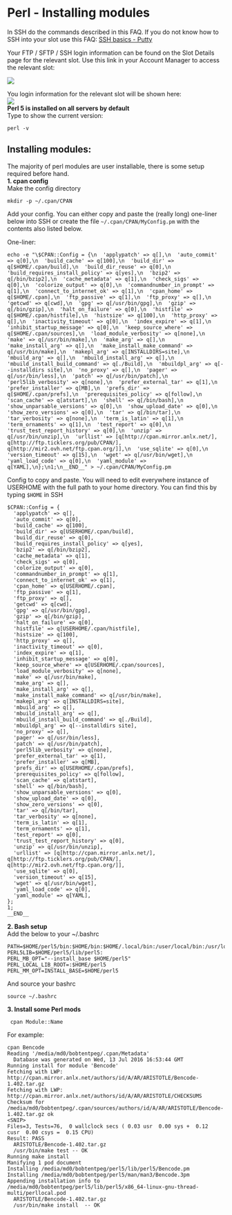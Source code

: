 Perl - Installing modules
=========================

In SSH do the commands described in this FAQ. If you do not know how to SSH into your slot use this FAQ: [SSH basics - Putty](https://www.feralhosting.com/faq/view?question=12)  
  
Your FTP / SFTP / SSH login information can be found on the Slot Details page for the relevant slot. Use this link in your Account Manager to access the relevant slot:  
  
![](https://raw.github.com/feralhosting/feralfilehosting/master/Feral%20Wiki/0%20Generic/slot_detail_link.png)  
  
You login information for the relevant slot will be shown here:  
![](https://raw.github.com/feralhosting/feralfilehosting/master/Feral%20Wiki/0%20Generic/slot_detail_ssh.png)  
**Perl 5 is installed on all servers by default**  
Type to show the current version:  

    perl -v

  

Installing modules:
-------------------

  
The majority of perl modules are user installable, there is some setup required before hand.  
**1. cpan config**  
Make the config directory  

    mkdir -p ~/.cpan/CPAN

  
Add your config. You can either copy and paste the (really long) one-liner below into SSH or create the file `~/.cpan/CPAN/MyConfig.pm` with the contents also listed below.  
  
One-liner:  

    echo -e "\$CPAN::Config = {\n  'applypatch' => q[],\n  'auto_commit' => q[0],\n  'build_cache' => q[100],\n  'build_dir' => q[$HOME/.cpan/build],\n  'build_dir_reuse' => q[0],\n  'build_requires_install_policy' => q[yes],\n  'bzip2' => q[/bin/bzip2],\n  'cache_metadata' => q[1],\n  'check_sigs' => q[0],\n  'colorize_output' => q[0],\n  'commandnumber_in_prompt' => q[1],\n  'connect_to_internet_ok' => q[1],\n  'cpan_home' => q[$HOME/.cpan],\n  'ftp_passive' => q[1],\n  'ftp_proxy' => q[],\n  'getcwd' => q[cwd],\n  'gpg' => q[/usr/bin/gpg],\n  'gzip' => q[/bin/gzip],\n  'halt_on_failure' => q[0],\n  'histfile' => q[$HOME/.cpan/histfile],\n  'histsize' => q[100],\n  'http_proxy' => q[],\n  'inactivity_timeout' => q[0],\n  'index_expire' => q[1],\n  'inhibit_startup_message' => q[0],\n  'keep_source_where' => q[$HOME/.cpan/sources],\n  'load_module_verbosity' => q[none],\n  'make' => q[/usr/bin/make],\n  'make_arg' => q[],\n  'make_install_arg' => q[],\n  'make_install_make_command' => q[/usr/bin/make],\n  'makepl_arg' => q[INSTALLDIRS=site],\n  'mbuild_arg' => q[],\n  'mbuild_install_arg' => q[],\n  'mbuild_install_build_command' => q[./Build],\n  'mbuildpl_arg' => q[--installdirs site],\n  'no_proxy' => q[],\n  'pager' => q[/usr/bin/less],\n  'patch' => q[/usr/bin/patch],\n  'perl5lib_verbosity' => q[none],\n  'prefer_external_tar' => q[1],\n  'prefer_installer' => q[MB],\n  'prefs_dir' => q[$HOME/.cpan/prefs],\n  'prerequisites_policy' => q[follow],\n  'scan_cache' => q[atstart],\n  'shell' => q[/bin/bash],\n  'show_unparsable_versions' => q[0],\n  'show_upload_date' => q[0],\n  'show_zero_versions' => q[0],\n  'tar' => q[/bin/tar],\n  'tar_verbosity' => q[none],\n  'term_is_latin' => q[1],\n  'term_ornaments' => q[1],\n  'test_report' => q[0],\n  'trust_test_report_history' => q[0],\n  'unzip' => q[/usr/bin/unzip],\n  'urllist' => [q[http://cpan.mirror.anlx.net/], q[http://ftp.ticklers.org/pub/CPAN/], q[http://mir2.ovh.net/ftp.cpan.org/]],\n  'use_sqlite' => q[0],\n  'version_timeout' => q[15],\n  'wget' => q[/usr/bin/wget],\n  'yaml_load_code' => q[0],\n  'yaml_module' => q[YAML],\n};\n1;\n__END__" > ~/.cpan/CPAN/MyConfig.pm

  
Config to copy and paste. You will need to edit everywhere instance of USERHOME with the full path to your home directory. You can find this by typing `$HOME` in SSH  

    $CPAN::Config = {
      'applypatch' => q[],
      'auto_commit' => q[0],
      'build_cache' => q[100],
      'build_dir' => q[USERHOME/.cpan/build],
      'build_dir_reuse' => q[0],
      'build_requires_install_policy' => q[yes],
      'bzip2' => q[/bin/bzip2],
      'cache_metadata' => q[1],
      'check_sigs' => q[0],
      'colorize_output' => q[0],
      'commandnumber_in_prompt' => q[1],
      'connect_to_internet_ok' => q[1],
      'cpan_home' => q[USERHOME/.cpan],
      'ftp_passive' => q[1],
      'ftp_proxy' => q[],
      'getcwd' => q[cwd],
      'gpg' => q[/usr/bin/gpg],
      'gzip' => q[/bin/gzip],
      'halt_on_failure' => q[0],
      'histfile' => q[USERHOME/.cpan/histfile],
      'histsize' => q[100],
      'http_proxy' => q[],
      'inactivity_timeout' => q[0],
      'index_expire' => q[1],
      'inhibit_startup_message' => q[0],
      'keep_source_where' => q[USERHOME/.cpan/sources],
      'load_module_verbosity' => q[none],
      'make' => q[/usr/bin/make],
      'make_arg' => q[],
      'make_install_arg' => q[],
      'make_install_make_command' => q[/usr/bin/make],
      'makepl_arg' => q[INSTALLDIRS=site],
      'mbuild_arg' => q[],
      'mbuild_install_arg' => q[],
      'mbuild_install_build_command' => q[./Build],
      'mbuildpl_arg' => q[--installdirs site],
      'no_proxy' => q[],
      'pager' => q[/usr/bin/less],
      'patch' => q[/usr/bin/patch],
      'perl5lib_verbosity' => q[none],
      'prefer_external_tar' => q[1],
      'prefer_installer' => q[MB],
      'prefs_dir' => q[USERHOME/.cpan/prefs],
      'prerequisites_policy' => q[follow],
      'scan_cache' => q[atstart],
      'shell' => q[/bin/bash],
      'show_unparsable_versions' => q[0],
      'show_upload_date' => q[0],
      'show_zero_versions' => q[0],
      'tar' => q[/bin/tar],
      'tar_verbosity' => q[none],
      'term_is_latin' => q[1],
      'term_ornaments' => q[1],
      'test_report' => q[0],
      'trust_test_report_history' => q[0],
      'unzip' => q[/usr/bin/unzip],
      'urllist' => [q[http://cpan.mirror.anlx.net/], q[http://ftp.ticklers.org/pub/CPAN/], q[http://mir2.ovh.net/ftp.cpan.org/]],
      'use_sqlite' => q[0],
      'version_timeout' => q[15],
      'wget' => q[/usr/bin/wget],
      'yaml_load_code' => q[0],
      'yaml_module' => q[YAML],
    };
    1;
    __END__

  
  
**2. Bash setup**  
Add the below to your ~/.bashrc  

    PATH=$HOME/perl5/bin:$HOME/bin:$HOME/.local/bin:/user/local/bin:/usr/local/bin:$HOME/bin:/usr/local/bin:/usr/bin:/bin:/usr/local/games:/usr/games
    PERL5LIB=$HOME/perl5/lib/perl5:
    PERL_MB_OPT="--install_base $HOME/perl5"
    PERL_LOCAL_LIB_ROOT=:$HOME/perl5
    PERL_MM_OPT=INSTALL_BASE=$HOME/perl5

  
And source your bashrc  

    source ~/.bashrc

  
**3. Install some Perl mods**  

     cpan Module::Name

  
For example:  

    cpan Bencode
    Reading '/media/md0/bobtentpeg/.cpan/Metadata'
      Database was generated on Wed, 13 Jul 2016 16:53:44 GMT
    Running install for module 'Bencode'
    Fetching with LWP:
    http://cpan.mirror.anlx.net/authors/id/A/AR/ARISTOTLE/Bencode-1.402.tar.gz
    Fetching with LWP:
    http://cpan.mirror.anlx.net/authors/id/A/AR/ARISTOTLE/CHECKSUMS
    Checksum for /media/md0/bobtentpeg/.cpan/sources/authors/id/A/AR/ARISTOTLE/Bencode-1.402.tar.gz ok
    <SNIP>
    Files=3, Tests=76,  0 wallclock secs ( 0.03 usr  0.00 sys +  0.12 cusr  0.00 csys =  0.15 CPU)
    Result: PASS
      ARISTOTLE/Bencode-1.402.tar.gz
      /usr/bin/make test -- OK
    Running make install
    Manifying 1 pod document
    Installing /media/md0/bobtentpeg/perl5/lib/perl5/Bencode.pm
    Installing /media/md0/bobtentpeg/perl5/man/man3/Bencode.3pm
    Appending installation info to /media/md0/bobtentpeg/perl5/lib/perl5/x86_64-linux-gnu-thread-multi/perllocal.pod
      ARISTOTLE/Bencode-1.402.tar.gz
      /usr/bin/make install  -- OK

  
  

